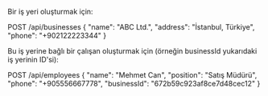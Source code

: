 Bir iş yeri oluşturmak için:

POST /api/businesses
{
  "name": "ABC Ltd.",
  "address": "İstanbul, Türkiye",
  "phone": "+902122223344"
}

Bu iş yerine bağlı bir çalışan oluşturmak için (örneğin businessId yukarıdaki iş yerinin ID'si):

POST /api/employees
{
  "name": "Mehmet Can",
  "position": "Satış Müdürü",
  "phone": "+905556667778",
  "businessId": "672b59c923af8ce7d48cec12"
}
